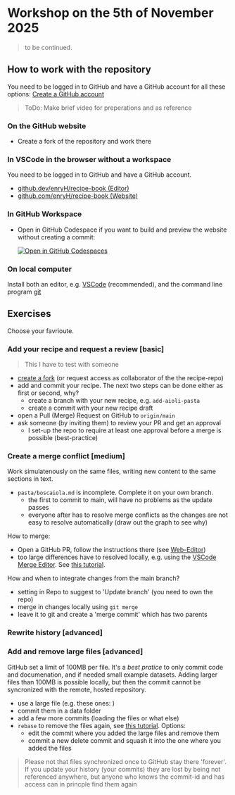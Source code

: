 # Workshop on the 5th of November 2025

> to be continued.

## How to work with the repository

You need to be logged in to GitHub and have a GitHub account for all these options:
[Create a GitHub account](https://github.com/join)

> ToDo: Make brief video for preperations and as reference

### On the GitHub website

- Create a fork of the repository and work there

### In VSCode in the browser without a workspace

You need to be logged in to GitHub and have a GitHub account.

- [github.dev/enryH/recipe-book (Editor)](https://github.dev/enryH/recipe-book)
- [github.com/enryH/recipe-book (Website)](https://github.com/enryH/recipe-book)
### In GitHub Workspace

- Open in GitHub Codespace if you want to build and preview the website without 
  creating a commit:

  [![Open in GitHub Codespaces](https://github.com/codespaces/badge.svg)](https://github.com/codespaces/new?hide_repo_select=true&ref=main&repo=1053356553&skip_quickstart=true)

### On local computer

Install both an editor, e.g. [VSCode](https://code.visualstudio.com/download) (recommended), 
and the command line program [git](https://git-scm.com/install/)

## Exercises

Choose your favrioute.

### Add your recipe and request a review [basic]

> This I have to test with someone 

- [create a fork](https://github.com/enryH/recipe-book/fork) 
  (or request access as collaborator of the the recipe-repo)
- add and commit your recipe. The next two steps can be done either as first or 
  second, why?
  - create a branch with your new recipe, e.g. `add-aioli-pasta`
  - create a commit with your new recipe draft
- open a Pull (Merge) Request on GitHub to `origin/main`
- ask someone (by inviting them) to review your PR and get an approval
  - I set-up the repo to require at least one approval before a merge is possible 
    (best-practice)

### Create a merge conflict [medium]

Work simulatenously on the same files, writing new content to the same sections in text.

- `pasta/boscaiola.md` is incomplete. Complete it on your own branch.
  - the first to commit to main, will have no problems as the update passes
  - everyone after has to resolve merge conflicts as the changes are not easy to resolve
    automatically (draw out the graph to see why)


How to merge:
  - Open a GitHub PR, follow the instructions there 
    (see [Web-Editor](https://docs.github.com/en/pull-requests/collaborating-with-pull-requests/addressing-merge-conflicts/resolving-a-merge-conflict-on-github))
  - too large differences have to resolved locally, e.g. using the 
    [VSCode Merge Editor](https://code.visualstudio.com/docs/sourcecontrol/overview). See 
    [this tutorial](https://www.youtube.com/watch?v=HosPml1qkrg).

How and when to integrate changes from the main branch?
- setting in Repo to suggest to 'Update branch' (you need to own the repo)
- merge in changes locally using `git merge`
- leave it to git and create a 'merge commit' which has two parents

### Rewrite history [advanced]

### Add and remove large files [advanced]

GitHub set a limit of 100MB per file. It's a *best pratice* to only commit code and 
documenation, and if needed small example datasets. Adding larger files than 100MB is 
possible locally, but then the commit cannot be syncronized with the remote, hosted
repository.

- use a large file (e.g. these ones: )
- commit them in a data folder
- add a few more commits (loading the files or what else)
- `rebase` to remove the files again, see 
  [this tutorial](https://www.atlassian.com/git/tutorials/rewriting-history/git-rebase).
  Options:
  - edit the commit where you added the large files and remove them
  - commit a new delete commit and squash it into the one where you added the files

> Please not that files synchronized once to GitHub stay there 'forever'. If you update
> your history (your commits) they are lost by being not referenced anywhere, but anyone
> who knows the commit-id and has access can in princple find them again
